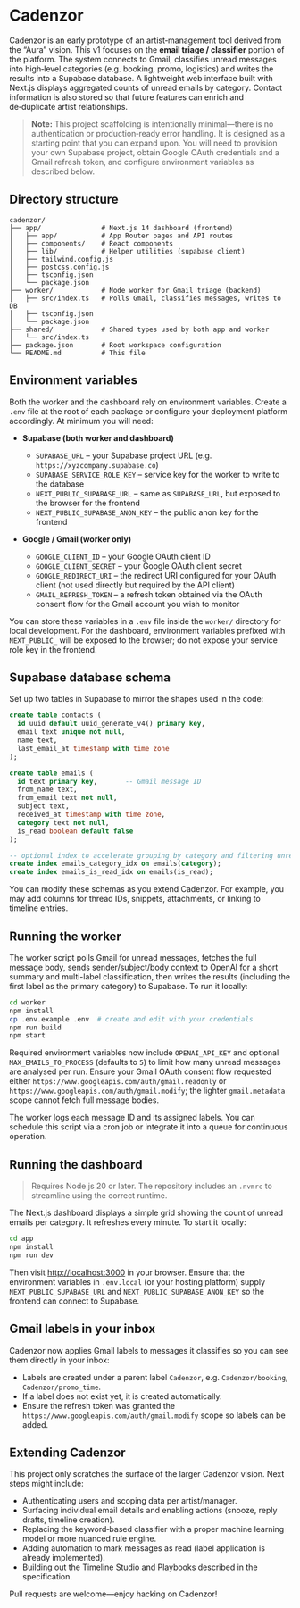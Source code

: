# Cadenzor

Cadenzor is an early prototype of an artist‑management tool derived from the “Aura” vision.  This v1 focuses on the **email triage / classifier** portion of the platform.  The system connects to Gmail, classifies unread messages into high‑level categories (e.g. booking, promo, logistics) and writes the results into a Supabase database.  A lightweight web interface built with Next.js displays aggregated counts of unread emails by category.  Contact information is also stored so that future features can enrich and de‑duplicate artist relationships.

> **Note:** This project scaffolding is intentionally minimal—there is no authentication or production‑ready error handling.  It is designed as a starting point that you can expand upon.  You will need to provision your own Supabase project, obtain Google OAuth credentials and a Gmail refresh token, and configure environment variables as described below.

## Directory structure

```
cadenzor/
├── app/               # Next.js 14 dashboard (frontend)
│   ├── app/           # App Router pages and API routes
│   ├── components/    # React components
│   ├── lib/           # Helper utilities (supabase client)
│   ├── tailwind.config.js
│   ├── postcss.config.js
│   ├── tsconfig.json
│   └── package.json
├── worker/            # Node worker for Gmail triage (backend)
│   ├── src/index.ts   # Polls Gmail, classifies messages, writes to DB
│   ├── tsconfig.json
│   └── package.json
├── shared/            # Shared types used by both app and worker
│   └── src/index.ts
├── package.json       # Root workspace configuration
└── README.md          # This file
```

## Environment variables

Both the worker and the dashboard rely on environment variables.  Create a `.env` file at the root of each package or configure your deployment platform accordingly.  At minimum you will need:

- **Supabase (both worker and dashboard)**
  - `SUPABASE_URL` – your Supabase project URL (e.g. `https://xyzcompany.supabase.co`)
  - `SUPABASE_SERVICE_ROLE_KEY` – service key for the worker to write to the database
  - `NEXT_PUBLIC_SUPABASE_URL` – same as `SUPABASE_URL`, but exposed to the browser for the frontend
  - `NEXT_PUBLIC_SUPABASE_ANON_KEY` – the public anon key for the frontend

- **Google / Gmail (worker only)**
  - `GOOGLE_CLIENT_ID` – your Google OAuth client ID
  - `GOOGLE_CLIENT_SECRET` – your Google OAuth client secret
  - `GOOGLE_REDIRECT_URI` – the redirect URI configured for your OAuth client (not used directly but required by the API client)
  - `GMAIL_REFRESH_TOKEN` – a refresh token obtained via the OAuth consent flow for the Gmail account you wish to monitor

You can store these variables in a `.env` file inside the `worker/` directory for local development.  For the dashboard, environment variables prefixed with `NEXT_PUBLIC_` will be exposed to the browser; do not expose your service role key in the frontend.

## Supabase database schema

Set up two tables in Supabase to mirror the shapes used in the code:

```sql
create table contacts (
  id uuid default uuid_generate_v4() primary key,
  email text unique not null,
  name text,
  last_email_at timestamp with time zone
);

create table emails (
  id text primary key,       -- Gmail message ID
  from_name text,
  from_email text not null,
  subject text,
  received_at timestamp with time zone,
  category text not null,
  is_read boolean default false
);

-- optional index to accelerate grouping by category and filtering unread
create index emails_category_idx on emails(category);
create index emails_is_read_idx on emails(is_read);
```

You can modify these schemas as you extend Cadenzor.  For example, you may add columns for thread IDs, snippets, attachments, or linking to timeline entries.

## Running the worker

The worker script polls Gmail for unread messages, fetches the full message body, sends sender/subject/body context to OpenAI for a short summary and multi-label classification, then writes the results (including the first label as the primary category) to Supabase. To run it locally:

```bash
cd worker
npm install
cp .env.example .env  # create and edit with your credentials
npm run build
npm start
```

Required environment variables now include `OPENAI_API_KEY` and optional `MAX_EMAILS_TO_PROCESS` (defaults to `5`) to limit how many unread messages are analysed per run. Ensure your Gmail OAuth consent flow requested either `https://www.googleapis.com/auth/gmail.readonly` or `https://www.googleapis.com/auth/gmail.modify`; the lighter `gmail.metadata` scope cannot fetch full message bodies.

The worker logs each message ID and its assigned labels.  You can schedule this script via a cron job or integrate it into a queue for continuous operation.

## Running the dashboard

> Requires Node.js 20 or later. The repository includes an `.nvmrc` to streamline using the correct runtime.

The Next.js dashboard displays a simple grid showing the count of unread emails per category.  It refreshes every minute.  To start it locally:

```bash
cd app
npm install
npm run dev
```

Then visit [http://localhost:3000](http://localhost:3000) in your browser.  Ensure that the environment variables in `.env.local` (or your hosting platform) supply `NEXT_PUBLIC_SUPABASE_URL` and `NEXT_PUBLIC_SUPABASE_ANON_KEY` so the frontend can connect to Supabase.

## Gmail labels in your inbox

Cadenzor now applies Gmail labels to messages it classifies so you can see them directly in your inbox:

- Labels are created under a parent label `Cadenzor`, e.g. `Cadenzor/booking`, `Cadenzor/promo_time`.
- If a label does not exist yet, it is created automatically.
- Ensure the refresh token was granted the `https://www.googleapis.com/auth/gmail.modify` scope so labels can be added.

## Extending Cadenzor

This project only scratches the surface of the larger Cadenzor vision.  Next steps might include:

* Authenticating users and scoping data per artist/manager.
* Surfacing individual email details and enabling actions (snooze, reply drafts, timeline creation).
* Replacing the keyword‐based classifier with a proper machine learning model or more nuanced rule engine.
* Adding automation to mark messages as read (label application is already implemented).
* Building out the Timeline Studio and Playbooks described in the specification.

Pull requests are welcome—enjoy hacking on Cadenzor!
